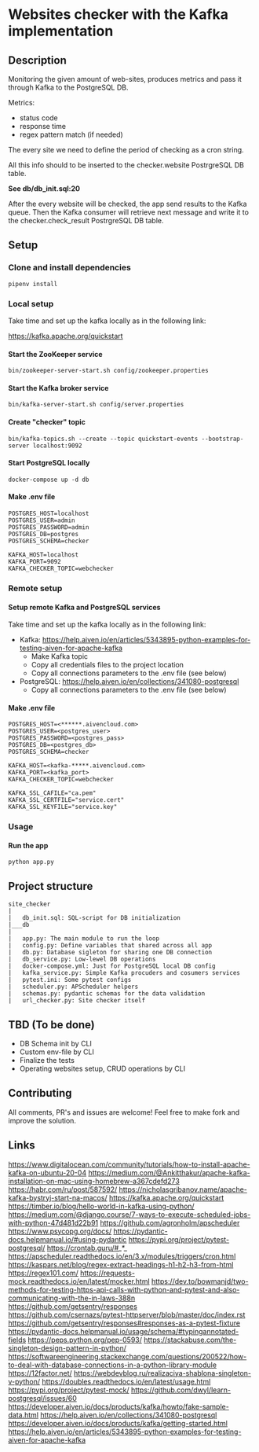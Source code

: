 # Websites checker with the Kafka implementation

## Description

Monitoring the given amount of web-sites, produces metrics and pass it through Kafka to the PostgreSQL DB.

Metrics: 

- status code
- response time
- regex pattern match (if needed)

The every site we need to define the period of checking as a cron string.

All this info should to be inserted to the checker.website PostrgreSQL DB table.

**See db/db_init.sql:20**

After the every website will be checked, the app send results to the Kafka queue. 
Then the Kafka consumer will retrieve next message and write it to the checker.check_result PostrgreSQL DB table.

## Setup

### Clone and install dependencies 

```shell
pipenv install
```

### Local setup

Take time and set up the kafka locally as in the following link:

https://kafka.apache.org/quickstart

#### Start the ZooKeeper service

```shell
bin/zookeeper-server-start.sh config/zookeeper.properties
```

#### Start the Kafka broker service

```shell
bin/kafka-server-start.sh config/server.properties
```

#### Create "checker" topic

```shell
bin/kafka-topics.sh --create --topic quickstart-events --bootstrap-server localhost:9092
```

#### Start PostgreSQL locally

```shell
docker-compose up -d db
```

#### Make .env file

```text
POSTGRES_HOST=localhost
POSTGRES_USER=admin
POSTGRES_PASSWORD=admin
POSTGRES_DB=postgres
POSTGRES_SCHEMA=checker

KAFKA_HOST=localhost
KAFKA_PORT=9092
KAFKA_CHECKER_TOPIC=webchecker
```

### Remote setup

#### Setup remote Kafka and PostgreSQL services

Take time and set up the kafka locally as in the following link:

- Kafka: https://help.aiven.io/en/articles/5343895-python-examples-for-testing-aiven-for-apache-kafka
  - Make Kafka topic
  - Copy all credentials files to the project location
  - Copy all connections parameters to the .env file (see below)
- PostgreSQL: https://help.aiven.io/en/collections/341080-postgresql
  - Copy all connections parameters to the .env file (see below)
  
#### Make .env file

```text
POSTGRES_HOST=<******.aivencloud.com>
POSTGRES_USER=<postgres_user>
POSTGRES_PASSWORD=<postgres_pass>
POSTGRES_DB=<postgres_db>
POSTGRES_SCHEMA=checker

KAFKA_HOST=<kafka-*****.aivencloud.com>
KAFKA_PORT=<kafka_port>
KAFKA_CHECKER_TOPIC=webchecker

KAFKA_SSL_CAFILE="ca.pem"
KAFKA_SSL_CERTFILE="service.cert"
KAFKA_SSL_KEYFILE="service.key"
```

### Usage 

#### Run the app

```shell
python app.py
```

## Project structure

```
site_checker
|   
|   db_init.sql: SQL-script for DB initialization 
|___db
|   
|   app.py: The main module to run the loop
|   config.py: Define variables that shared across all app
|   db.py: Database sigleton for sharing one DB connection
|   db_service.py: Low-lewel DB operations
|   docker-compose.yml: Just for PostgreSQL local DB config
|   kafka_service.py: Simple Kafka procuders and cosumers services
|   pytest.ini: Some pytest configs
|   scheduler.py: APScheduler helpers
|   schemas.py: pydantic schemas for the data validation
|   url_checker.py: Site checker itself
```

## TBD (To be done)

- DB Schema init by CLI
- Custom env-file by CLI
- Finalize the tests
- Operating websites setup, CRUD operations by CLI

## Contributing 

All comments, PR's and issues are welcome!
Feel free to make fork and improve the solution. 

## Links

https://www.digitalocean.com/community/tutorials/how-to-install-apache-kafka-on-ubuntu-20-04
https://medium.com/@Ankitthakur/apache-kafka-installation-on-mac-using-homebrew-a367cdefd273
https://habr.com/ru/post/587592/
https://nicholasgribanov.name/apache-kafka-bystryj-start-na-macos/
https://kafka.apache.org/quickstart
https://timber.io/blog/hello-world-in-kafka-using-python/
https://medium.com/@django.course/7-ways-to-execute-scheduled-jobs-with-python-47d481d22b91
https://github.com/agronholm/apscheduler
https://www.psycopg.org/docs/
https://pydantic-docs.helpmanual.io/#using-pydantic
https://pypi.org/project/pytest-postgresql/
https://crontab.guru/#*_*_*_*_*
https://apscheduler.readthedocs.io/en/3.x/modules/triggers/cron.html
https://kaspars.net/blog/regex-extract-headings-h1-h2-h3-from-html
https://regex101.com/
https://requests-mock.readthedocs.io/en/latest/mocker.html
https://dev.to/bowmanjd/two-methods-for-testing-https-api-calls-with-python-and-pytest-and-also-communicating-with-the-in-laws-388n
https://github.com/getsentry/responses
https://github.com/csernazs/pytest-httpserver/blob/master/doc/index.rst
https://github.com/getsentry/responses#responses-as-a-pytest-fixture
https://pydantic-docs.helpmanual.io/usage/schema/#typingannotated-fields
https://peps.python.org/pep-0593/
https://stackabuse.com/the-singleton-design-pattern-in-python/
https://softwareengineering.stackexchange.com/questions/200522/how-to-deal-with-database-connections-in-a-python-library-module
https://12factor.net/
https://webdevblog.ru/realizaciya-shablona-singleton-v-python/
https://doubles.readthedocs.io/en/latest/usage.html
https://pypi.org/project/pytest-mock/
https://github.com/dwyl/learn-postgresql/issues/60
https://developer.aiven.io/docs/products/kafka/howto/fake-sample-data.html
https://help.aiven.io/en/collections/341080-postgresql
https://developer.aiven.io/docs/products/kafka/getting-started.html
https://help.aiven.io/en/articles/5343895-python-examples-for-testing-aiven-for-apache-kafka
